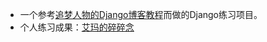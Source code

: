 - 一个参考[追梦人物的Django博客教程](https://www.zmrenwu.com/post/2/)而做的Django练习项目。
- 个人练习成果：[艾玛的碎碎念](www.maetex.xyz) 

